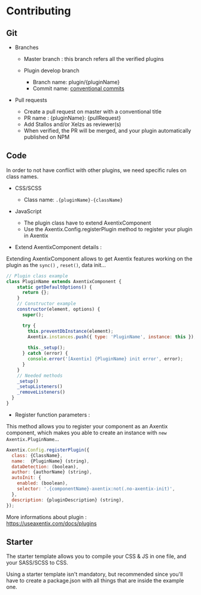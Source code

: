 # Contributing

## Git
  - Branches
    - Master branch : this branch refers all the verified plugins

    - Plugin develop branch
      - Branch name: plugin/{pluginName}
      - Commit name: [conventional commits](https://www.conventionalcommits.org/en/v1.0.0/)

  - Pull requests
    - Create a pull request on master with a conventional title
    - PR name : {pluginName}: {pullRequest}
    - Add Stallos and/or Xelzs as reviewer(s)
    - When verified, the PR will be merged, and your plugin automatically published on NPM

## Code

In order to not have conflict with other plugins, we need specific rules on class names.

  - CSS/SCSS
    - Class name: `.{pluginName}-{className}`

  - JavaScript
    - The plugin class have to extend AxentixComponent
    - Use the Axentix.Config.registerPlugin method to register your plugin in Axentix

  - Extend AxentixComponent details :

Extending AxentixComponent allows to get Axentix features working on the plugin as the `sync()` , `reset()`, data init...
```js
// Plugin class example
class PluginName extends AxentixComponent {
    static getDefaultOptions() {
      return {};
    }
    // Constructor example
    constructor(element, options) {
      super();

      try {
        this.preventDbInstance(element);
        Axentix.instances.push({ type: 'PluginName', instance: this });
        
        this._setup();
      } catch (error) {
        console.error('[Axentix] {PluginName} init error', error);
      }
    }
    // Needed methods
    _setup()
    _setupListeners()
    _removeListeners()
  }
}
```
  - Register function parameters :

This method allows you to register your component as an Axentix component, which makes you able to create an instance with  `new Axentix.PluginName`...
```js
Axentix.Config.registerPlugin({
  class: {ClassName},
  name:  {PluginName} (string),
  dataDetection: (boolean),
  author: {authorName} (string),
  autoInit: {
    enabled: (boolean),
    selector: '.{componentName}-axentix:not(.no-axentix-init)',
  },
  description: {pluginDescription} (string),
});
```

More informations about plugin :  
https://useaxentix.com/docs/plugins

## Starter

The starter template allows you to compile your CSS & JS in one file, and your SASS/SCSS to CSS.

Using a starter template isn't mandatory, but recommended since you'll have to create a package.json with all things that are inside the example one.